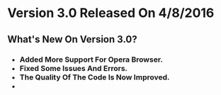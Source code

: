 <h1>Version 3.0 Released On 4/8/2016</h1>
<h2>What's New On Version 3.0?</h2>
<h3>
<ul>
<li>Added More Support For Opera Browser.</li>
<li>Fixed Some Issues And Errors.</li>
<li>The Quality Of The Code Is Now Improved.</li>
<li></li>
</ul>
</h3>
